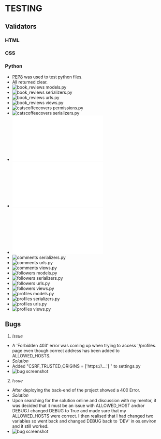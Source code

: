 
# TESTING

## Validators
### HTML
### CSS
### Python
- [PEP8](https://pep8ci.herokuapp.com/) was used to test python files.
- All returned clear.
- ![book_reviews models.py](/images/book_reviews%20models.py.png)
- ![book_reviews serializers.py](/images/book_reviews%20serializers.py.png)
- ![book_reviews urls.py](/images/book_reviews%20urls.py.png)
- ![book_reviews views.py](/images/book_reviews%20views.py.png)
- ![catscoffeecovers permissions.py](/images/catscoffeecovers%20permissions.py.png)
- ![catscoffeecovers serializers.py](/images/catscoffeecovers%20serializers.py.png)
- ![catscoffeecovers urls.py](/catscoffeecovers/urls.py)
- ![catscoffeecovers views.py](/catscoffeecovers/views.py)
- ![comments models.py](/comments/models.py)
- ![comments serializers.py](/images/comments%20serializers.py.png)
- ![comments urls.py](/images/comments%20urls.py.png)
- ![comments views.py](/images/comments%20views.py.png)
- ![followers models.py](/images/followers%20models.py.png)
- ![followers serializers.py](/images/followers%20serializers.py.png)
- ![followers urls.py](/images/followers%20urls.py.png)
- ![followers views.py](/images/followers%20views.py.png)
- ![profiles models.py](/images/profiles%20models.py.png)
- ![profiles serializers.py](/images/profiles%20serializers.py.png)
- ![profiles urls.py](/images/profiles%20urls.py.png)
- ![profiles views.py](/images/profiles%20views.py.png)

## Bugs

1. *Issue*
- A 'Forbidden 403' error was coming up when trying to access '/profiles. page even though correct address has been added to ALLOWED_HOSTS.
- *Solution*
- Added "CSRF_TRUSTED_ORIGINS = ['https://....'] " to settings.py
- ![bug screenshot](/images/bug.png)

2. *Issue* 
- After deploying the back-end of the project showed a 400 Error.
- *Solution*
- Upon searching for the solution online and discussion with my mentor, it was decided that it must be an issue with ALLOWED_HOST and/or DEBUG.I changed DEBUG to True and made sure that my ALLOWED_HOSTS were correct. I then realised that I had changed two variables so went back and changed DEBUG back to 'DEV' in os.environ and it still worked.
- ![bug screenshot](/images/bug4.png)

